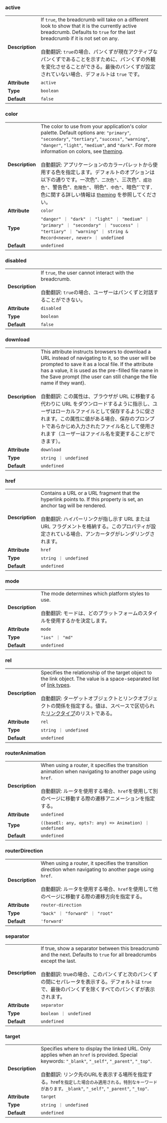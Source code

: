 

### active 

| | |
| --- | --- |
| **Description** | If `true`, the breadcrumb will take on a different look to show that it is the currently active breadcrumb. Defaults to `true` for the last breadcrumb if it is not set on any.<br /><br />自動翻訳: `true`の場合、パンくずが現在アクティブなパンくずであることを示すために、パンくずの外観を変化させることができる。最後のパンくずが設定されていない場合、デフォルトは `true` です。 |
| **Attribute** | `active` |
| **Type** | `boolean` |
| **Default** | `false` |



### color 

| | |
| --- | --- |
| **Description** | The color to use from your application's color palette. Default options are: `"primary"`, `"secondary"`, `"tertiary"`, `"success"`, `"warning"`, `"danger"`, `"light"`, `"medium"`, and `"dark"`. For more information on colors, see [theming](/docs/theming/basics).<br /><br />自動翻訳: アプリケーションのカラーパレットから使用する色を指定します。デフォルトのオプションは以下の通りです。一次色"`、二次色"`、三次色"`、成功色"`、警告色"`、危険色"`、明色"`、中色"`、暗色"`です．色に関する詳しい情報は [theming](/docs/theming/basics) を参照してください。 |
| **Attribute** | `color` |
| **Type** | `"danger" ｜ "dark" ｜ "light" ｜ "medium" ｜ "primary" ｜ "secondary" ｜ "success" ｜ "tertiary" ｜ "warning" ｜ string & Record<never, never> ｜ undefined` |
| **Default** | `undefined` |



### disabled 

| | |
| --- | --- |
| **Description** | If `true`, the user cannot interact with the breadcrumb.<br /><br />自動翻訳: `true`の場合、ユーザーはパンくずと対話することができない。 |
| **Attribute** | `disabled` |
| **Type** | `boolean` |
| **Default** | `false` |



### download 

| | |
| --- | --- |
| **Description** | This attribute instructs browsers to download a URL instead of navigating to it, so the user will be prompted to save it as a local file. If the attribute has a value, it is used as the pre-filled file name in the Save prompt (the user can still change the file name if they want).<br /><br />自動翻訳: この属性は、ブラウザが URL に移動する代わりに URL をダウンロードするように指示し、ユーザはローカルファイルとして保存するように促されます。この属性に値がある場合、保存のプロンプトであらかじめ入力されたファイル名として使用されます（ユーザーはファイル名を変更することができます）。 |
| **Attribute** | `download` |
| **Type** | `string ｜ undefined` |
| **Default** | `undefined` |



### href 

| | |
| --- | --- |
| **Description** | Contains a URL or a URL fragment that the hyperlink points to. If this property is set, an anchor tag will be rendered.<br /><br />自動翻訳: ハイパーリンクが指し示す URL または URL フラグメントを格納する。このプロパティが設定されている場合、アンカータグがレンダリングされます。 |
| **Attribute** | `href` |
| **Type** | `string ｜ undefined` |
| **Default** | `undefined` |



### mode 

| | |
| --- | --- |
| **Description** | The mode determines which platform styles to use.<br /><br />自動翻訳: モードは、どのプラットフォームのスタイルを使用するかを決定します。 |
| **Attribute** | `mode` |
| **Type** | `"ios" ｜ "md"` |
| **Default** | `undefined` |



### rel 

| | |
| --- | --- |
| **Description** | Specifies the relationship of the target object to the link object. The value is a space-separated list of [link types](https://developer.mozilla.org/en-US/docs/Web/HTML/Link_types).<br /><br />自動翻訳: ターゲットオブジェクトとリンクオブジェクトの関係を指定する。値は、スペースで区切られた[リンクタイプ](https://developer.mozilla.org/en-US/docs/Web/HTML/Link_types)のリストである。 |
| **Attribute** | `rel` |
| **Type** | `string ｜ undefined` |
| **Default** | `undefined` |



### routerAnimation 

| | |
| --- | --- |
| **Description** | When using a router, it specifies the transition animation when navigating to another page using `href`.<br /><br />自動翻訳: ルータを使用する場合、`href`を使用して別のページに移動する際の遷移アニメーションを指定する。 |
| **Attribute** | `undefined` |
| **Type** | `((baseEl: any, opts?: any) => Animation) ｜ undefined` |
| **Default** | `undefined` |



### routerDirection 

| | |
| --- | --- |
| **Description** | When using a router, it specifies the transition direction when navigating to another page using `href`.<br /><br />自動翻訳: ルータを使用する場合、`href`を使用して他のページに移動する際の遷移方向を指定する。 |
| **Attribute** | `router-direction` |
| **Type** | `"back" ｜ "forward" ｜ "root"` |
| **Default** | `'forward'` |



### separator 

| | |
| --- | --- |
| **Description** | If true, show a separator between this breadcrumb and the next. Defaults to `true` for all breadcrumbs except the last.<br /><br />自動翻訳: trueの場合、このパンくずと次のパンくずの間にセパレータを表示する。デフォルトは `true` で、最後のパンくずを除くすべてのパンくずが表示されます。 |
| **Attribute** | `separator` |
| **Type** | `boolean ｜ undefined` |
| **Default** | `undefined` |



### target 

| | |
| --- | --- |
| **Description** | Specifies where to display the linked URL. Only applies when an `href` is provided. Special keywords: `"_blank"`, `"_self"`, `"_parent"`, `"_top"`.<br /><br />自動翻訳: リンク先のURLを表示する場所を指定する。href`を指定した場合のみ適用される。特別なキーワードがあります。_blank"`, `"_self"`, `"_parent"`, `"_top"`. |
| **Attribute** | `target` |
| **Type** | `string ｜ undefined` |
| **Default** | `undefined` |

